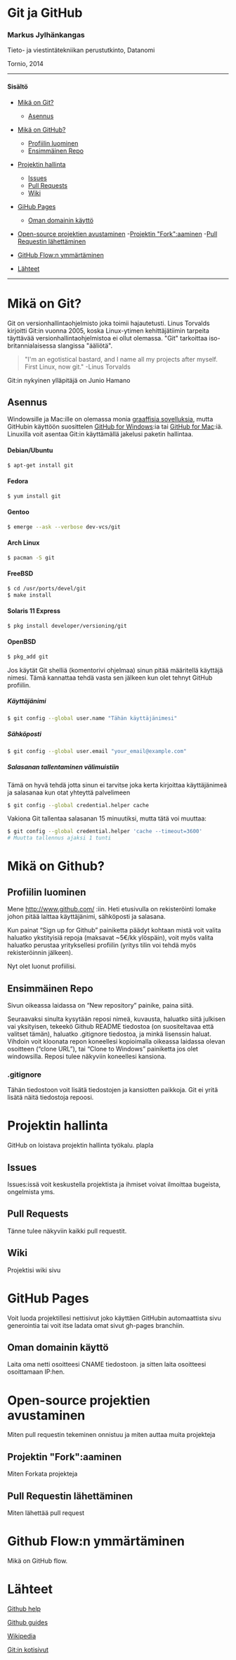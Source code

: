 # Git ja GitHub

### Markus Jylhänkangas

Tieto- ja viestintätekniikan perustutkinto, Datanomi 

Tornio, 2014



-----------------
#### Sisältö

- [Mikä on Git?](#mikä-on-git)
	- [Asennus](#asennus)

- [Mikä on GitHub?](#mikä-on-github)
	- [Profiilin luominen](#profiilin-luominen)
	- [Ensimmäinen Repo](#ensimmäinen-repo)

- [Projektin hallinta](#projektin-hallinta)
	- [Issues](#issues)
	- [Pull Requests](#pull-requests)
	- [Wiki](#wiki)

- [GiHub Pages](#github-pages)
	- [Oman domainin käyttö](#oman-domainin-käyttö)

- [Open-source projektien avustaminen](#open-source-projektin-avustaminen)
	-[Projektin "Fork":aaminen](#projektin-forkaaminen)
	-[Pull Requestin lähettäminen](#pull-requestin-lähettäminen)

- [GitHub Flow:n ymmärtäminen](#github-flown-ymmärtäminen)

- [Lähteet](#lähteet)

------------

# Mikä on Git?
Git on versionhallintaohjelmisto joka toimii hajautetusti. Linus Torvalds kirjoitti Git:in vuonna 2005, koska Linux-ytimen kehittäjätiimin tarpeita täyttävää versionhallintaohjelmistoa ei ollut olemassa. "Git" tarkoittaa iso-britannialaisessa slangissa "ääliötä".

>"I'm an egotistical bastard, and I name all my projects after myself. First Linux, now git."
-Linus Torvalds

Git:in nykyinen ylläpitäjä on Junio Hamano

## Asennus
Windowsille ja Mac:ille on olemassa monia [graaffisia sovelluksia](http://git-scm.com/downloads/guis), mutta GitHubin käyttöön suosittelen [GitHub for Windows](http://windows.github.com):ia tai [GitHub for Mac](http://mac.github.com):iä. Linuxilla voit asentaa Git:in käyttämällä jakelusi paketin hallintaa.

#### Debian/Ubuntu
```bash
$ apt-get install git
```
#### Fedora
```bash
$ yum install git
```
#### Gentoo
```bash
$ emerge --ask --verbose dev-vcs/git
```
#### Arch Linux
```bash
$ pacman -S git
```
#### FreeBSD
```bash
$ cd /usr/ports/devel/git
$ make install
```
#### Solaris 11 Express
```bash
$ pkg install developer/versioning/git
```
#### OpenBSD
```bash
$ pkg_add git
```

Jos käytät Git shelliä (komentorivi ohjelmaa) sinun pitää määritellä käyttäjä nimesi. Tämä kannattaa tehdä vasta sen jälkeen kun olet tehnyt GitHub profiilin.

##### Käyttäjänimi
```bash
$ git config --global user.name "Tähän käyttäjänimesi"
```

##### Sähköposti
```bash
$ git config --global user.email "your_email@example.com"
```

##### Salasanan tallentaminen välimuistiin
Tämä on hyvä tehdä jotta sinun ei tarvitse joka kerta kirjoittaa käyttäjänimeä ja salasanaa kun otat yhteyttä palvelimeen
```bash
$ git config --global credential.helper cache
```
Vakiona Git tallentaa salasanan 15 minuutiksi, mutta tätä voi muuttaa:
```bash
$ git config --global credential.helper 'cache --timeout=3600'
# Muutta tallennus ajaksi 1 tunti
```
# Mikä on Github?


## Profiilin luominen
Mene http://www.github.com/ :iin. Heti etusivulla on rekisteröinti lomake johon pitää laittaa käyttäjänimi, sähköposti ja salasana.

Kun painat “Sign up for Github” painiketta päädyt kohtaan mistä voit valita haluatko ykstityisiä repoja (maksavat ~5€/kk ylöspäin), voit myös valita haluatko perustaa yrityksellesi profiilin (yritys tilin voi tehdä myös rekisteröinnin jälkeen).

Nyt olet luonut profiilisi.


## Ensimmäinen Repo
Sivun oikeassa laidassa on “New repository” painike, paina siitä.

Seuraavaksi sinulta kysytään reposi nimeä, kuvausta, haluatko siitä julkisen vai yksityisen, tekeekö Github README tiedostoa (on suositeltavaa että valitset tämän), haluatko .gitignore tiedostoa, ja minkä lisenssin haluat.
Vihdoin voit kloonata repon koneellesi kopioimalla oikeassa laidassa olevan osoitteen (“clone URL”), tai “Clone to Windows” painiketta jos olet windowsilla. Reposi tulee näkyviin koneellesi kansiona.

### .gitignore
Tähän tiedostoon voit lisätä tiedostojen ja kansiotten paikkoja. Git ei yritä lisätä näitä tiedostoja repoosi.

# Projektin hallinta
GitHub on loistava projektin hallinta työkalu. plapla

## Issues
Issues:issä voit keskustella projektista ja ihmiset voivat ilmoittaa bugeista, ongelmista yms.

## Pull Requests
Tänne tulee näkyviin kaikki pull requestit.

## Wiki
Projektisi wiki sivu

# GitHub Pages
Voit luoda projektillesi nettisivut joko käyttäen GitHubin automaattista sivu generointia tai voit itse ladata omat sivut gh-pages branchiin.

## Oman domainin käyttö
Laita oma netti osoitteesi CNAME tiedostoon. ja sitten laita osoitteesi osoittamaan IP:hen.
# Open-source projektien avustaminen
Miten pull requestin tekeminen onnistuu ja miten auttaa muita projekteja

## Projektin "Fork":aaminen
Miten Forkata projekteja

## Pull Requestin lähettäminen
Miten lähettää pull request

# Github Flow:n ymmärtäminen
Mikä on GitHub flow.

# Lähteet
[Github help](http://help.github.com)

[Github guides](http://guides.github.com)

[Wikipedia](http://wikipedia.com)

[Git:in kotisivut](http://git-scm.com)